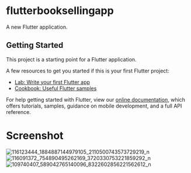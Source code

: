 # flutterbooksellingapp

A new Flutter application.

## Getting Started

This project is a starting point for a Flutter application.

A few resources to get you started if this is your first Flutter project:

- [Lab: Write your first Flutter app](https://flutter.dev/docs/get-started/codelab)
- [Cookbook: Useful Flutter samples](https://flutter.dev/docs/cookbook)

For help getting started with Flutter, view our
[online documentation](https://flutter.dev/docs), which offers tutorials,
samples, guidance on mobile development, and a full API reference.

# Screenshot
![116123444_1884887144979105_2110500743573729219_n](https://user-images.githubusercontent.com/45823921/88439782-60741e80-ce36-11ea-9739-d0c233f82858.jpg)
![116091372_754890495262169_3720330753221859292_n](https://user-images.githubusercontent.com/45823921/88439810-741f8500-ce36-11ea-8487-27fee3fcdbf0.jpg)
![109740407_589042765140096_8322602856221562612_n](https://user-images.githubusercontent.com/45823921/88439845-84cffb00-ce36-11ea-8b4e-97ce7ea7d808.jpg)
